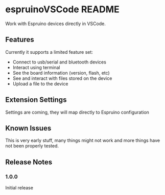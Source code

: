 # espruinoVSCode README

Work with Espruino devices directly in VSCode.

## Features

Currently it supports a limited feature set:

* Connect to usb/serial and bluetooth devices
* Interact using terminal
* See the board information (version, flash, etc)
* See and interact with files stored on the device
* Upload a file to the device

## Extension Settings

Settings are coming, they will map directly to Espruino configuration

## Known Issues

This is very early stuff, many things might not work and more things have not been properly tested.

## Release Notes

### 1.0.0

Initial release
